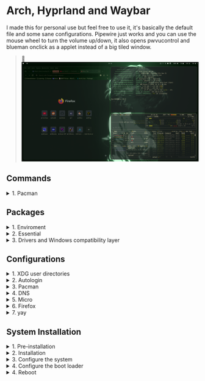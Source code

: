 # Arch, Hyprland and Waybar
I made this for personal use but feel free to use it, it's basically the default file and some sane configurations.
Pipewire just works and you can use the mouse wheel to turn the volume up/down, it also opens pwvucontrol and blueman onclick as a applet instead of a big tiled window.
>👻
![alt text](https://github.com/geovanmafra/literate-octo-pancake/blob/main/image.png?raw=true)


## Commands
  <details>
    <summary>1. Pacman</summary>

> Pacman
```
-Syu (update everything)
-Qdt (list all packages no longer required as dependencies "orphans")
-Rs package_name (remove a package and its dependencies which are not required by any other installed package)
-Rsc package_name (remove a package, its dependencies and all the packages that depend on the target package)
```
</details>





## Packages
  <details>
    <summary>1. Enviroment</summary>

> Hyprland
```
hyprland xdg-desktop-portal-hyprland xdg-desktop-portal-gtk hyprpolkitagent hyprcursor hyprlock hypridle hyprpaper hyprpicker hyprland-qt-support uwsm
```
>Other
```
zenity dconf-editor waybar brightnessctl playerctl mako jq wl-clipboard grim slurp wofi [AUR: qview]
```
>Audio
```
pipewire lib32-pipewire lib32-pipewire-jack lib32-pipewire-v4l2 pipewire v4l2 pipewire-alsa pipewire-pulse pipewire-jack pipewire-ffado pipewire-audio rtkit wireplumber gst-plugin-pipewire noise-suppression-for-voice lib32-libpulse lib32-alsa-lib lib32-alsa-plugins
```
>Applets
```
udiskie libappindicator-gtk3 network-manager-applet blueman [AUR: pwvucontrol]
```
> System utilities
```
git wget ca-certificates ghostty yazi 7zip unrar chafa fd ffmpeg fzf imagemagick poppler trash-cli btop rocm-smi-lib fastfetch mpv fuse2
```
>Services
```
systemctl --user enable --now waybar.service
systemctl --user enable --now hyprpolkitagent.service
systemctl --user enable --now hyprpaper.service
systemctl --user enable --now hypridle.service
systemctl enable --now blueetoth.service
```
>Theming
```
Fonts: noto-fonts noto-fonts-cjk noto-fonts-emoji
Xcursor: https://github.com/rose-pine/cursor
Hyprcursor: https://github.com/ndom91/rose-pine-hyprcursor
Theme: https://www.pling.com/p/1661959  Colloid-Gruvbox.tar.xz
Icons: https://www.pling.com/p/1661983  Colloid-Green.tar.xz
Firefox: https://addons.mozilla.org/en-GB/firefox/addon/gruvbox-d-h/
```
</details>

<details>
  <summary>2. Essential</summary>
  
> Programs
```
keepassxc firefox krita libmypaint libjxl libheif poppler-qt5 python-pyqt5 krita-plugin-gmic kimageformats5 kseexpr qbittorrent python obs-studio libfdk-aac sndio discord xdg-utils
```
</details>

<details>
  <summary>3. Drivers and Windows compatibility layer</summary>

> Gaming
```
dolphin-emu ppsspp [AUR: ares-emu cemu pcsx2 neothesia]
for some reason bottles only work without errors if you build it with these packages: yay -S bottles gamemode gvfs lib32-gamemode lib32-gnutls lib32-vkd3d lib32-vulkan-icd-loader vkd3d vulkan-icd-loader wine-tkg-staging-ntsync-bin
```
> Wine
```
wine wine-gecko wine-mono winetricks lib32-gnutls
```
> Drivers
```
mesa lib32-mesa lib32-vulkan-mesa-layers vulkan-radeon lib32-vulkan-radeon mesa-utils
```
> Vulkan utilities
```
vulkan-icd-loader lib32-vulkan-icd-loader vulkan-tools
```
>Lutris
```
lutris fluidsynth gamescope gamemode lib32-gamemode lib32-vk3d umu-launcher
```
</details>
</details>





## Configurations
  <details>
    <summary>1. XDG user directories</summary>

> Create HOME folders
```
sudo pacman -S xdg-user-dirs

xdg-user-dirs-update
```
</details>

<details>
  <summary>2. Autologin</summary>
  
> Log into bash automatically
```
sudo mkdir -p /etc/systemd/system/getty@tty1.service.d
sudo micro /etc/systemd/system/getty@tty1.service.d/autologin.conf

[Service]
ExecStart=
ExecStart=-/sbin/agetty -o '-p -f -- \\u' --noclear --autologin kuriboh %I $TERM
```
> Start Hyprland session
```
UWSM session:
micro ~/.bash_profile

if uwsm check may-start; then
    exec uwsm start hyprland.desktop
fi
```
</details>

<details>
  <summary>3. Pacman</summary>

> Nostalgic downloading emoji + MULTILIB support
```
sudo micro /etc/pacman.conf

Color
ILoveCandy
[multilib]
Include = /etc/pacman.d/mirrorlist
```
</details>

<details>
  <summary>4. DNS</summary>

> Cloudflare
```
IPV4: 1.1.1.1, 1.0.0.1
IPV6: 2606:4700:4700::1111, 2606:4700:4700::1001
```
</details>

<details>
  <summary>5. Micro</summary>

> Text editor
```
set colorscheme twilight
```
</details>

<details>
  <summary>6. Firefox</summary>

> Extensions
```
uBlock Origin
Unhook - Remove YouTube
KeePassXC-Browser
Dark Reader
Canvas Blocker
Search by Image

about:config
browser.tabs.groups.enabled
```
</details>

<details>
  <summary>7. yay</summary>

> AUR helper
```
git clone https://aur.archlinux.org/yay.git
cd yay
makepkg -si
```
> First use
```
yay -Y --gendb
yay -Syu --devel
yay -Y --devel --save
```
</details>
</details>





## System Installation
  <details>
    <summary>1. Pre-installation</summary>

### Set the console keyboard layout
```
loadkeys br-abnt2
```
### Verify the boot mode
```
cat /sys/firmware/efi/fw_platform_size
```
### Verify the internet connection
```
ping archlinux.org
```
### Update the system clock
```
timedatectl set-timezone America/Sao_Paulo
```
### Format the partitions
```
cfdisk -z /dev/nvme0n1
GPT
128M EFI SYSTEM PARTITION p1
512M LINUX EXTENDED BOOT p2
4G LINUX SWAP p3
MAX LINUX x86_64 ROOT p4
```
```
mkfs.xfs -f /dev/nvme0n1p4
mkswap /dev/nvme0n1p3
mkfs.fat -F 32 /dev/nvme0n1p2
mkfs.fat -F 32 /dev/nvme0n1p1
```
### Mount the file systems
```
mount /dev/nvme0n1p4 /mnt
mount --mkdir /dev/nvme0n1p1 /mnt/efi
mount --mkdir /dev/nvme0n1p2 /mnt/boot
swapon /dev/nvme0n1p3
```
</details>


<details>
  <summary>2. Installation</summary>
  
### Install essential packages
```
pacstrap -K /mnt base linux-zen linux-zen-headers linux-firmware sof-firmware amd-ucode micro base-devel networkmanager xfsprogs
```
</details>


<details>
  <summary>3. Configure the system</summary>
  
### Fstab
> Generate an fstab file (use -U or -L to define by UUID or labels, respectively):
```
genfstab -U /mnt >> /mnt/etc/fstab
```
> Check the resulting /mnt/etc/fstab file, and edit it in case of errors.
### Chroot
> Change root into the new system:
```
arch-chroot /mnt
```
### Time
> Set the time zone:
```
ln -sf /usr/share/zoneinfo/America/Sao_Paulo /etc/localtime
```
> Run hwclock to generate /etc/adjtime:
```
hwclock --systohc
```
> This command assumes the hardware clock is set to UTC.
### Localization
> Edit /etc/locale.gen and uncomment en_GB.UTF-8 pt_BR.UTF-8 ja-JP.UTF-8:
```
micro /etc/locale.gen
locale-gen
```
> Create the locale.conf file, and set the LANG variable accordingly:
```
micro /etc/locale.conf
LANG=en_GB.UTF-8
LANGUAGE=en_GB:en:C:pt_BR
```
> If you set the console keyboard layout, make the changes persistent in vconsole.conf:
```
micro /etc/vconsole.conf
KEYMAP=br-abnt2
```
### Network configuration
> Create the hostname file:
```
micro /etc/hostname = yourhostname (ex thinkpad-e14)
```
> Enable system services
```
systemctl enable NetworkManager
```
### Root password
> Set the root password:
```
passwd
```
>Create your user (-m=home -G=groups -s=shell)
```
useradd -m -G wheel -s /bin/bash kuriboh
```
> Set the new user password:
```
passwd kuriboh
```
### Enable Sudo
> To allow members of group wheel to run commands as other users, create a configuration file with the following content:
```
EDITOR=micro visudo
```
>Add this line (it's on the end of the file)
```
%wheel      ALL=(ALL:ALL) ALL
```
### Test escalated permissions
```
su kuriboh
sudo pacman -Syu
exit
```
</details>


<details>
  <summary>4. Configure the boot loader </summary>
  
### systemd-boot installation using XBOOTLDR
> Mount the ESP to /mnt/efi and the XBOOTLDR partition to /mnt/boot.
```
bootctl --esp-path=/efi --boot-path=/boot install
```
> Loader configuration
```
micro efi/loader/loader.conf
```
```
default  arch.conf
timeout  0
console-mode max
editor   no
```
> Adding default loader
```
micro boot/loader/entries/arch.conf
```
```
title   Arch Linux (Zen Kernel)
linux   /vmlinuz-linux-zen
initrd  /amd-ucode.img
initrd  /initramfs-linux-zen.img
options root=/dev/nvme0n1p4 rw
```
> Adding fallback loader
```
micro boot/loader/entries/arch-fallback.conf
```
```
title   Arch Linux (Zen Kernel - Fallback)
linux   /vmlinuz-linux-zen
initrd  /amd-ucode.img
initrd  /initramfs-linux-zen-fallback.img
options root=/dev/nvme0n1p4 rw
```
</details>


<details>
  <summary>4. Reboot </summary>
  
> Exit the chroot environment by typing exit or pressing Ctrl+d.
```
exit
```
> Optionally manually unmount all the partitions with umount -R /mnt: this allows noticing any "busy" partitions, and finding the cause with fuser.
```
umount -R /mnt
```
> Finally, restart the machine by typing reboot: any partitions still mounted will be automatically unmounted by systemd. Remember to remove the installation medium and then login into the new system with the root account.
```
reboot
```
:)
</details>
</details>
